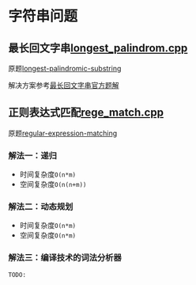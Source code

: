 # 字符串问题

## 最长回文字串[longest_palindrom.cpp](longest_palindrom.cpp)
原题[longest-palindromic-substring](https://leetcode-cn.com/problems/longest-palindromic-substring/)

解决方案参考[最长回文字串官方题解](https://leetcode-cn.com/problems/longest-palindromic-substring/solution/)

## 正则表达式匹配[rege_match.cpp](rege_match.cpp)
原题[regular-expression-matching](https://leetcode-cn.com/problems/regular-expression-matching/)

### 解法一：递归
- 时间复杂度`O(n*m)`
- 空间复杂度`O(n(n+m))`

### 解法二：动态规划
- 时间复杂度`O(n*m)`
- 空间复杂度`O(n*m)`

### 解法三：编译技术的词法分析器
`TODO:`
